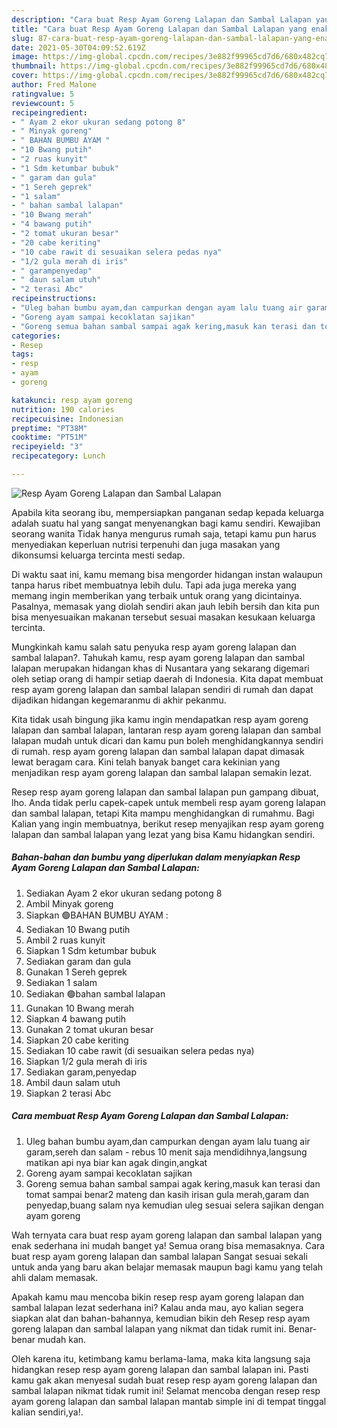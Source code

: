 ```yaml
---
description: "Cara buat Resp Ayam Goreng Lalapan dan Sambal Lalapan yang enak Untuk Jualan"
title: "Cara buat Resp Ayam Goreng Lalapan dan Sambal Lalapan yang enak Untuk Jualan"
slug: 87-cara-buat-resp-ayam-goreng-lalapan-dan-sambal-lalapan-yang-enak-untuk-jualan
date: 2021-05-30T04:09:52.619Z
image: https://img-global.cpcdn.com/recipes/3e882f99965cd7d6/680x482cq70/resp-ayam-goreng-lalapan-dan-sambal-lalapan-foto-resep-utama.jpg
thumbnail: https://img-global.cpcdn.com/recipes/3e882f99965cd7d6/680x482cq70/resp-ayam-goreng-lalapan-dan-sambal-lalapan-foto-resep-utama.jpg
cover: https://img-global.cpcdn.com/recipes/3e882f99965cd7d6/680x482cq70/resp-ayam-goreng-lalapan-dan-sambal-lalapan-foto-resep-utama.jpg
author: Fred Malone
ratingvalue: 5
reviewcount: 5
recipeingredient:
- " Ayam 2 ekor ukuran sedang potong 8"
- " Minyak goreng"
- " BAHAN BUMBU AYAM "
- "10 Bwang putih"
- "2 ruas kunyit"
- "1 Sdm ketumbar bubuk"
- " garam dan gula"
- "1 Sereh geprek"
- "1 salam"
- " bahan sambal lalapan"
- "10 Bwang merah"
- "4 bawang putih"
- "2 tomat ukuran besar"
- "20 cabe keriting"
- "10 cabe rawit di sesuaikan selera pedas nya"
- "1/2 gula merah di iris"
- " garampenyedap"
- " daun salam utuh"
- "2 terasi Abc"
recipeinstructions:
- "Uleg bahan bumbu ayam,dan campurkan dengan ayam lalu tuang air garam,sereh dan salam  rebus 10 menit saja mendidihnya,langsung matikan api nya biar kan agak dingin,angkat"
- "Goreng ayam sampai kecoklatan sajikan"
- "Goreng semua bahan sambal sampai agak kering,masuk kan terasi dan tomat sampai benar2 mateng dan kasih irisan gula merah,garam dan penyedap,buang salam nya kemudian uleg sesuai selera sajikan dengan ayam goreng"
categories:
- Resep
tags:
- resp
- ayam
- goreng

katakunci: resp ayam goreng 
nutrition: 190 calories
recipecuisine: Indonesian
preptime: "PT38M"
cooktime: "PT51M"
recipeyield: "3"
recipecategory: Lunch

---
```



![Resp Ayam Goreng Lalapan dan Sambal Lalapan](https://img-global.cpcdn.com/recipes/3e882f99965cd7d6/680x482cq70/resp-ayam-goreng-lalapan-dan-sambal-lalapan-foto-resep-utama.jpg)

Apabila kita seorang ibu, mempersiapkan panganan sedap kepada keluarga adalah suatu hal yang sangat menyenangkan bagi kamu sendiri. Kewajiban seorang  wanita Tidak hanya mengurus rumah saja, tetapi kamu pun harus menyediakan keperluan nutrisi terpenuhi dan juga masakan yang dikonsumsi keluarga tercinta mesti sedap.

Di waktu  saat ini, kamu memang bisa mengorder hidangan instan walaupun tanpa harus ribet membuatnya lebih dulu. Tapi ada juga mereka yang memang ingin memberikan yang terbaik untuk orang yang dicintainya. Pasalnya, memasak yang diolah sendiri akan jauh lebih bersih dan kita pun bisa menyesuaikan makanan tersebut sesuai masakan kesukaan keluarga tercinta. 



Mungkinkah kamu salah satu penyuka resp ayam goreng lalapan dan sambal lalapan?. Tahukah kamu, resp ayam goreng lalapan dan sambal lalapan merupakan hidangan khas di Nusantara yang sekarang digemari oleh setiap orang di hampir setiap daerah di Indonesia. Kita dapat membuat resp ayam goreng lalapan dan sambal lalapan sendiri di rumah dan dapat dijadikan hidangan kegemaranmu di akhir pekanmu.

Kita tidak usah bingung jika kamu ingin mendapatkan resp ayam goreng lalapan dan sambal lalapan, lantaran resp ayam goreng lalapan dan sambal lalapan mudah untuk dicari dan kamu pun boleh menghidangkannya sendiri di rumah. resp ayam goreng lalapan dan sambal lalapan dapat dimasak lewat beragam cara. Kini telah banyak banget cara kekinian yang menjadikan resp ayam goreng lalapan dan sambal lalapan semakin lezat.

Resep resp ayam goreng lalapan dan sambal lalapan pun gampang dibuat, lho. Anda tidak perlu capek-capek untuk membeli resp ayam goreng lalapan dan sambal lalapan, tetapi Kita mampu menghidangkan di rumahmu. Bagi Kalian yang ingin membuatnya, berikut resep menyajikan resp ayam goreng lalapan dan sambal lalapan yang lezat yang bisa Kamu hidangkan sendiri.

<!--inarticleads1-->

##### Bahan-bahan dan bumbu yang diperlukan dalam menyiapkan Resp Ayam Goreng Lalapan dan Sambal Lalapan:

1. Sediakan  Ayam 2 ekor ukuran sedang potong 8
1. Ambil  Minyak goreng
1. Siapkan  🟢BAHAN BUMBU AYAM :
1. Sediakan 10 Bwang putih
1. Ambil 2 ruas kunyit
1. Siapkan 1 Sdm ketumbar bubuk
1. Sediakan  garam dan gula
1. Gunakan 1 Sereh geprek
1. Sediakan 1 salam
1. Sediakan  🟢bahan sambal lalapan
1. Gunakan 10 Bwang merah
1. Siapkan 4 bawang putih
1. Gunakan 2 tomat ukuran besar
1. Siapkan 20 cabe keriting
1. Sediakan 10 cabe rawit (di sesuaikan selera pedas nya)
1. Siapkan 1/2 gula merah di iris
1. Sediakan  garam,penyedap
1. Ambil  daun salam utuh
1. Siapkan 2 terasi Abc




<!--inarticleads2-->

##### Cara membuat Resp Ayam Goreng Lalapan dan Sambal Lalapan:

1. Uleg bahan bumbu ayam,dan campurkan dengan ayam lalu tuang air garam,sereh dan salam  - rebus 10 menit saja mendidihnya,langsung matikan api nya biar kan agak dingin,angkat
1. Goreng ayam sampai kecoklatan sajikan
1. Goreng semua bahan sambal sampai agak kering,masuk kan terasi dan tomat sampai benar2 mateng dan kasih irisan gula merah,garam dan penyedap,buang salam nya kemudian uleg sesuai selera sajikan dengan ayam goreng




Wah ternyata cara buat resp ayam goreng lalapan dan sambal lalapan yang enak sederhana ini mudah banget ya! Semua orang bisa memasaknya. Cara buat resp ayam goreng lalapan dan sambal lalapan Sangat sesuai sekali untuk anda yang baru akan belajar memasak maupun bagi kamu yang telah ahli dalam memasak.

Apakah kamu mau mencoba bikin resep resp ayam goreng lalapan dan sambal lalapan lezat sederhana ini? Kalau anda mau, ayo kalian segera siapkan alat dan bahan-bahannya, kemudian bikin deh Resep resp ayam goreng lalapan dan sambal lalapan yang nikmat dan tidak rumit ini. Benar-benar mudah kan. 

Oleh karena itu, ketimbang kamu berlama-lama, maka kita langsung saja hidangkan resep resp ayam goreng lalapan dan sambal lalapan ini. Pasti kamu gak akan menyesal sudah buat resep resp ayam goreng lalapan dan sambal lalapan nikmat tidak rumit ini! Selamat mencoba dengan resep resp ayam goreng lalapan dan sambal lalapan mantab simple ini di tempat tinggal kalian sendiri,ya!.


